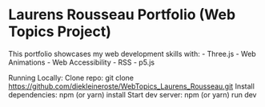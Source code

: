 # Laurens Rousseau Portfolio (Web Topics Project)
 
This portfolio showcases my web development skills with:
    - Three.js
    - Web Animations
    - Web Accessibility
    - RSS
    - p5.js

Running Locally:
    Clone repo: git clone https://github.com/diekleineroste/WebTopics_Laurens_Rousseau.git
    Install dependencies: npm (or yarn) install
    Start dev server: npm (or yarn) run dev